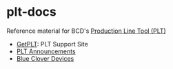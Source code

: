 # plt-docs

Reference material for BCD's
[Production Line Tool (PLT)](https://www.bcdevices.com/plt/)

- [GetPLT](https://plt.bcdevices.com/): PLT Support Site
- [PLT Announcements](https://plt.bcdevices.com/hc/en-us/sections/360002542332-Announcements)
- [Blue Clover Devices](https://www.bcdevices.com/)
